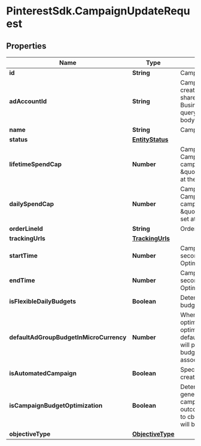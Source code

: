 # PinterestSdk.CampaignUpdateRequest

## Properties

Name | Type | Description | Notes
------------ | ------------- | ------------- | -------------
**id** | **String** | Campaign ID. | 
**adAccountId** | **String** | Campaign&#39;s Advertiser ID. If you want to create a campaign in a Business Account shared account you need to specify the Business Access advertiser ID in both the query path param as well as the request body schema. | 
**name** | **String** | Campaign name. | [optional] 
**status** | [**EntityStatus**](EntityStatus.md) |  | [optional] 
**lifetimeSpendCap** | **Number** | Campaign total spending cap. Required for Campaign Budget Optimization (CBO) campaigns. This and \&quot;daily_spend_cap\&quot; cannot be set at the same time. | [optional] 
**dailySpendCap** | **Number** | Campaign daily spending cap. Required for Campaign Budget Optimization (CBO) campaigns. This and \&quot;lifetime_spend_cap\&quot; cannot be set at the same time. | [optional] 
**orderLineId** | **String** | Order line ID that appears on the invoice. | [optional] 
**trackingUrls** | [**TrackingUrls**](TrackingUrls.md) |  | [optional] 
**startTime** | **Number** | Campaign start time. Unix timestamp in seconds. Only used for Campaign Budget Optimization (CBO) campaigns. | [optional] 
**endTime** | **Number** | Campaign end time. Unix timestamp in seconds. Only used for Campaign Budget Optimization (CBO) campaigns. | [optional] 
**isFlexibleDailyBudgets** | **Boolean** | Determine if a campaign has flexible daily budgets setup. | [optional] 
**defaultAdGroupBudgetInMicroCurrency** | **Number** | When transitioning from campaign budget optimization to non-campaign budget optimization, the default_ad_group_budget_in_micro_currency will propagate to each child ad groups daily budget. Unit is micro currency of the associated advertiser account. | [optional] 
**isAutomatedCampaign** | **Boolean** | Specifies whether the campaign was created in the automated campaign flow | [optional] 
**isCampaignBudgetOptimization** | **Boolean** | Determines if a campaign automatically generate ad-group level budgets given a campaign budget to maximize campaign outcome. When transitioning from non-cbo to cbo, all previous child ad group budget will be cleared. | [optional] 
**objectiveType** | [**ObjectiveType**](ObjectiveType.md) |  | [optional] 


